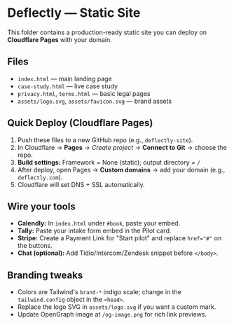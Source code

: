 
# Deflectly — Static Site

This folder contains a production-ready static site you can deploy on **Cloudflare Pages** with your domain.

## Files
- `index.html` — main landing page
- `case-study.html` — live case study
- `privacy.html`, `terms.html` — basic legal pages
- `assets/logo.svg`, `assets/favicon.svg` — brand assets

## Quick Deploy (Cloudflare Pages)
1) Push these files to a new GitHub repo (e.g., `deflectly-site`).  
2) In Cloudflare → **Pages** → *Create project* → **Connect to Git** → choose the repo.  
3) **Build settings:** Framework = None (static); output directory = `/`  
4) After deploy, open Pages → **Custom domains** → add your domain (e.g., `deflectly.com`).  
5) Cloudflare will set DNS + SSL automatically.

## Wire your tools
- **Calendly:** In `index.html` under `#book`, paste your embed.
- **Tally:** Paste your intake form embed in the Pilot card.
- **Stripe:** Create a Payment Link for "Start pilot" and replace `href="#"` on the buttons.
- **Chat (optional):** Add Tidio/Intercom/Zendesk snippet before `</body>`.

## Branding tweaks
- Colors are Tailwind's `brand-*` indigo scale; change in the `tailwind.config` object in the `<head>`.
- Replace the logo SVG in `assets/logo.svg` if you want a custom mark.
- Update OpenGraph image at `/og-image.png` for rich link previews.

